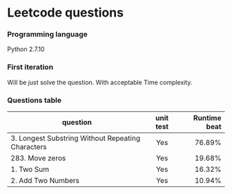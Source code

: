 # Leetcode questions
### Programming language

Python 2.7.10

### First iteration
Will be just solve the question. With acceptable Time complexity.

### Questions table
| question      | unit test      | Runtime beat  |
| ------------- |:-------------:| -----:        |
| 3. Longest Substring Without Repeating Characters| Yes         | 76.89%        |
| 283. Move zeros| Yes         | 19.68%        |
| 1. Two Sum| Yes         | 16.32%        |
| 2. Add Two Numbers  | Yes         | 10.94%        |